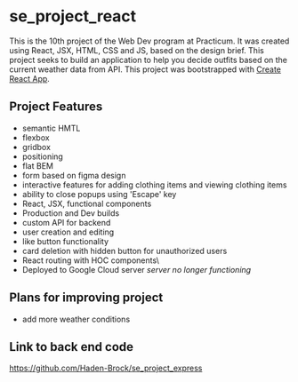 # se_project_react

This is the 10th project of the Web Dev program at Practicum. It was created using React, JSX, HTML, CSS and JS, based on the design brief. This project seeks to build an application to help you decide outfits based on the current weather data from API.
This project was bootstrapped with [Create React App](https://github.com/facebook/create-react-app).

## Project Features

- semantic HMTL
- flexbox
- gridbox
- positioning
- flat BEM
- form based on figma design
- interactive features for adding clothing items and viewing clothing items
- ability to close popups using 'Escape' key
- React, JSX, functional components
- Production and Dev builds
- custom API for backend
- user creation and editing
- like button functionality
- card deletion with hidden button for unauthorized users
- React routing with HOC components\
- Deployed to Google Cloud server *server no longer functioning*

## Plans for improving project

- add more weather conditions

## Link to back end code

https://github.com/Haden-Brock/se_project_express

